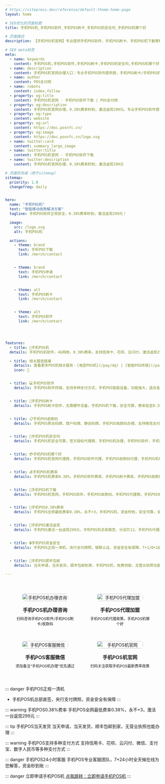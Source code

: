```yaml
---
# https://vitepress.dev/reference/default-theme-home-page
layout: home

# SEO优化的页面标题
title: 手机POS机_手机POS软件_手机POS刷卡_手机POS机安全吗_手机POS机哪个好

# 页面描述
description: 【手机POS机官网】专业提供手机POS软件、手机POS刷卡、手机POS机下载等移动收款设备办理服务，支持数字经营、聚合支付、收钱码等多元化支付解决方案，手机POS机费率低，银联正规认证，安全可靠

# SEO meta标签
meta:
  - name: keywords
    content: 手机POS机,手机POS软件,手机POS刷卡,手机POS机安全吗,手机POS机哪个好,手机POS机费率,手机POS机下载,手机POS机办理,手机POS移动收款,手机POS码牌收款,手机POS0.38%费率,手机POS总部直签,手机POS激活返现,手机POS一清机,手机POS智能终端,手机POS聚合支付,手机POS商户收款码,手机POS刷卡机办理,手机POS移动支付,手机POS银联认证
  - name: description
    content: 手机POS机官网办理入口：专业手机POS软件提供商，手机POS刷卡/手机POS机下载/手机POS机费率随心选，0.38%费率永不+3，激活一台返299元，支持信用卡、微信、支付宝、数字人民币，个人/商户均可在线申请，手机POS机安全可靠，顺丰包邮当天发货！
  - name: author
    content: POS支付网
  - name: robots
    content: index,follow
  - property: og:title
    content: 手机POS机官网 - 手机POS软件下载 | POS支付网
  - property: og:description
    content: 手机POS机官网办理，0.38%费率秒到，激活返现299元。专业手机POS软件提供商，手机POS刷卡/手机POS机下载/手机POS机费率随心选，支持信用卡、微信、支付宝、数字人民币
  - property: og:type
    content: website
  - property: og:url
    content: https://doc.posnfc.cn/
  - property: og:image
    content: https://doc.posnfc.cn/logo.svg
  - name: twitter:card
    content: summary_large_image
  - name: twitter:title
    content: 手机POS机官网 - 手机POS软件下载
  - name: twitter:description
    content: 手机POS机官网办理，0.38%费率秒到，激活返现299元

# 页面优先级（用于sitemap）
sitemap:
  priority: 1.0
  changefreq: daily


hero:
  name: "手机POS机"
  text: "智能移动收款解决方案"
  tagline: 手机POS软件正规安全，0.38%费率秒到，激活返现299元！

  image:
    src: /logo.svg
    alt: 手机POS机

  actions:
    - theme: brand
      text: 手机POS下载
      link: /merch/contact


    - theme: brand
      text: 手机POS申请
      link: /merch/contact


    - theme: alt
      text: 手机POS刷卡
      link: /merch/contact


    - theme: alt
      text: 手机POS软件
      link: /merch/contact




features:
  - title: 📱手机POS机
  details: 手机POS机软件，4G网络，0.38%费率，支持信用卡、花呗、云闪付，激活返现299元，个人/商户均可申请

  - title: 相关服务链接
    details: 查看更多POS机相关服务：[电签POS机](/pay/dq) | [智能POS终端](/pay/zn) | [拉卡拉POS机](/pay/lkl) | [乐刷POS机](/pay/ls) | [POS机办理指南](/pay/bl) | [码牌台卡](/pay/cp) | [聚合收款](/pay/hy) | [官方网推荐](/pay/gw) | [小微商户收款](/pay/xw) | [聚合支付服务](/pay/index)
    icon: 🔗


  - title: 💻手机POS软件
    details: 手机POS软件终端，支持多种支付方式，手机POS智能设备，功能强大，适合各类商户场景


  - title: 📱手机POS刷卡
    details: 手机POS刷卡软件，无需硬件设备，手机POS机下载，安全可靠，费率低至0.38%，支持信用卡刷卡


  - title: 📋手机POS收款码
    details: 手机POS聚合码牌、商户码牌、静态码牌，手机POS收款码办理，支持微信支付宝，无营业执照也能申请


  - title: 🏦手机POS机安全吗
    details: 手机POS机安全可靠，官方授权代理商，手机POS机办理，手机POS软件，手机POS收款码，0.38%费率，总部直签，激活返现


  - title: 💳手机POS机哪个好
    details: 手机POS机官网代理商，手机POS软件代理，手机POS收款码代理，手机POS机哪个好政策，费率0.38%，手机POS机下载


  - title: 💰手机POS机费率
    details: 手机POS机费率0.38%，手机POS软件费率，手机POS刷卡费率，手机POS收款码费率，手机POS代理政策，费率低，激活返现


  - title: 📱手机POS机下载
    details: 手机POS机官网，手机POS软件，手机POS收款码，手机POS代理商，手机POS机下载，手机POS费率，激活返现政策


  - title: 💸手机POS0.38%费率
    details: 手机POS全网最低费率0.38%，永不+3，手机POS机，资金秒到，安全可靠，支持多种支付方式


  - title: 🎁手机POS激活返现
    details: 手机POS激活一台返现299元，手机POS机总部直签，分润万12，手机POS代理政策优惠，支持个人/商户申请


  - title: 🔒手机POS资金安全
    details: 手机POS正规一清机，央行支付牌照，银联认证，资金安全有保障，T+1/D+1结算，24小时专业客服


  - title: 🚚手机POS顺丰包邮
    details: 当天申请，当天发货，顺丰包邮到家，手机POS机，免费领取，无营业执照也能办理

---
```


<div class="qrcode-container">  <div class="qrcode-card">
    <img src="/images/qq.png" alt="手机POS机办理咨询" class="qrcode-image">
    <div class="qrcode-content">
      <h3>手机POS机办理咨询</h3>
      <p>扫码咨询手机POS软件/手机POS刷卡/收款码</p>
    </div>
  </div>

  <div class="qrcode-card">
    <img src="/images/qqq.png" alt="手机POS代理加盟" class="qrcode-image">
    <div class="qrcode-content">
      <h3>手机POS代理加盟</h3>
      <p>手机POS机代理政策，手机POS机哪个好</p>
    </div>
  </div>

  <div class="qrcode-card">
    <img src="/images/wx.png" alt="手机POS客服微信" class="qrcode-image">
    <div class="qrcode-content">
      <h3>手机POS客服微信</h3>
      <p>添加备注"手机POS机办理"优先通过</p>
    </div>
  </div>

  <div class="qrcode-card">
    <img src="/images/gzh.jpg" alt="手机POS机官网" class="qrcode-image">
    <div class="qrcode-content">
      <h3>手机POS机官网</h3>
      <p>扫码关注获取手机POS最新费率政策</p>
    </div>
  </div>
</div>

<style>
.qrcode-container {
  display: grid;
  grid-template-columns: repeat(auto-fit, minmax(250px, 1fr));
  gap: 24px;
  margin: 40px auto;
  max-width: 1400px;
  padding: 0 20px;
}

.qrcode-card {
  background: var(--vp-c-bg-soft);
  border-radius: 12px;
  padding: 24px;
  text-align: center;
  transition: all 0.3s ease;
  border: 1px solid var(--vp-c-divider);
  display: flex;
  flex-direction: column;
  align-items: center;
}

.qrcode-card:hover {
  transform: translateY(-5px);
  box-shadow: var(--vp-shadow-2);
  border-color: var(--vp-c-brand);
}

.qrcode-image {
  width: 100%;
  max-width: 200px;
  border-radius: 8px;
  margin-bottom: 16px;
}

.qrcode-content h3 {
  margin: 0;
  font-size: 18px;
  font-weight: 600;
  color: var(--vp-c-text-1);
}

.qrcode-content p {
  margin: 8px 0 0;
  font-size: 14px;
  color: var(--vp-c-text-2);
}

@media (max-width: 1024px) {
  .qrcode-container {
    grid-template-columns: repeat(2, 1fr);
    gap: 16px;
    padding: 0 16px;
  }

  .qrcode-card {
    padding: 16px;
  }

  .qrcode-image {
    max-width: 150px;
  }

  .qrcode-content h3 {
    font-size: 16px;
  }

  .qrcode-content p {
    font-size: 12px;
  }
}

@media (max-width: 768px) {
  .qrcode-container {
    gap: 12px;
    padding: 0 12px;
  }

  .qrcode-card {
    padding: 12px;
  }

  .qrcode-image {
    max-width: 120px;
  }
}
</style>


::: danger 手机POS正规一清机
- 手机POS机总部直签，央行支付牌照，资金安全有保障
:::

::: warning 手机POS0.38%费率
手机POS全网最低费率0.38%，永不+3，激活一台返现299元
:::

::: tip 手机POS当天发货
当天申请，当天发货，顺丰包邮到家，无营业执照也能办理
:::

::: warning 手机POS支持多种支付方式
支持信用卡、花呗、云闪付、微信、支付宝、数字人民币等多种支付方式
:::

::: danger 手机POS24小时客服
手机POS专业客服团队，7*24小时全天候在线为您解答，资金秒到账
:::


::: danger 立即申请手机POS机
 [点我跳转：立即申请手机POS机](https://merch.PaYphp.cn)
 :::

